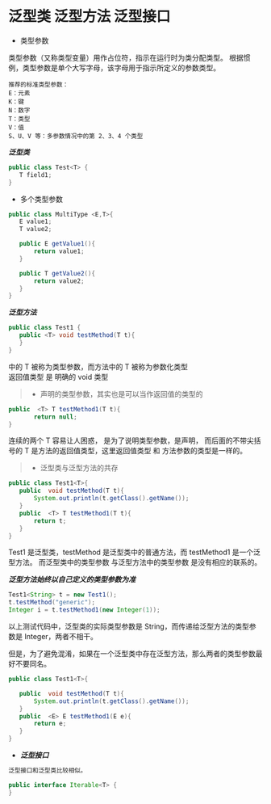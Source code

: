 # 泛型类 泛型方法 泛型接口  

* 类型参数

类型参数（又称类型变量）用作占位符，指示在运行时为类分配类型。
根据惯例，类型参数是单个大写字母，该字母用于指示所定义的参数类型。

```
推荐的标准类型参数：
E：元素
K：键
N：数字
T：类型
V：值
S、U、V 等：多参数情况中的第 2、3、4 个类型
```

***泛型类***   
  
```java
public class Test<T> {
   T field1;
}
```

* 多个类型参数  

```java
public class MultiType <E,T>{
   E value1;
   T value2;

   public E getValue1(){
       return value1;
   }

   public T getValue2(){
       return value2;
   }
}
```  

***泛型方法***  

```java
public class Test1 {
   public <T> void testMethod(T t){
   }
}
```

<T> 中的 T 被称为类型参数，而方法中的 T 被称为参数化类型  
返回值类型 是 明确的 void 类型  

> * 声明的类型参数，其实也是可以当作返回值的类型的
```java
public  <T> T testMethod1(T t){
       return null;
}
```

连续的两个 T 容易让人困惑，<T> 是为了说明类型参数，是声明，
而后面的不带尖括号的 T 是方法的返回值类型，这里返回值类型 和 方法参数的类型是一样的。

> * 泛型类与泛型方法的共存
```java
public class Test1<T>{
   public  void testMethod(T t){
       System.out.println(t.getClass().getName());
   }
   public  <T> T testMethod1(T t){
       return t;
   }
}
```

Test1<T> 是泛型类，testMethod 是泛型类中的普通方法，而 testMethod1 是一个泛型方法。
而泛型类中的类型参数 与泛型方法中的类型参数 是没有相应的联系的。

***泛型方法始终以自己定义的类型参数为准***  

```java
Test1<String> t = new Test1();
t.testMethod("generic");
Integer i = t.testMethod1(new Integer(1));
```

以上测试代码中，泛型类的实际类型参数是 String，而传递给泛型方法的类型参数是 Integer，两者不相干。

但是，为了避免混淆，如果在一个泛型类中存在泛型方法，那么两者的类型参数最好不要同名。

```java
public class Test1<T>{

   public  void testMethod(T t){
       System.out.println(t.getClass().getName());
   }
   public  <E> E testMethod1(E e){
       return e;
   }
}
```

* ***泛型接口***
```md
泛型接口和泛型类比较相似。
```
```java
public interface Iterable<T> {
}
```

